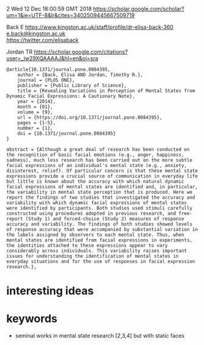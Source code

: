 2
Wed 12 Dec 18:00:59 GMT 2018
https://scholar.google.com/scholar?um=1&ie=UTF-8&lr&cites=3402509445667509719


Back E
https://www.kingston.ac.uk/staff/profile/dr-elisa-back-360  
e.back@kingston.ac.uk     
https://twitter.com/elisaback   



Jordan TR
https://scholar.google.com/citations?user=_iw29XQAAAAJ&hl=en&oi=sra



```
@article{10.1371/journal.pone.0084395,
    author = {Back, Elisa AND Jordan, Timothy R.},
    journal = {PLOS ONE},
    publisher = {Public Library of Science},
    title = {Revealing Variations in Perception of Mental States from Dynamic Facial Expressions: A Cautionary Note},
    year = {2014},
    month = {01},
    volume = {9},
    url = {https://doi.org/10.1371/journal.pone.0084395},
    pages = {1-5},
    number = {1},
    doi = {10.1371/journal.pone.0084395}
}
```




    abstract = {Although a great deal of research has been conducted on the recognition of basic facial emotions (e.g., anger, happiness, sadness), much less research has been carried out on the more subtle facial expressions of an individual's mental state (e.g., anxiety, disinterest, relief). Of particular concern is that these mental state expressions provide a crucial source of communication in everyday life but little is known about the accuracy with which natural dynamic facial expressions of mental states are identified and, in particular, the variability in mental state perception that is produced. Here we report the findings of two studies that investigated the accuracy and variability with which dynamic facial expressions of mental states were identified by participants. Both studies used stimuli carefully constructed using procedures adopted in previous research, and free-report (Study 1) and forced-choice (Study 2) measures of response accuracy and variability. The findings of both studies showed levels of response accuracy that were accompanied by substantial variation in the labels assigned by observers to each mental state. Thus, when mental states are identified from facial expressions in experiments, the identities attached to these expressions appear to vary considerably across individuals. This variability raises important issues for understanding the identification of mental states in everyday situations and for the use of responses in facial expression research.},




# interesting ideas



# keywords

* seminal works in mental state research [2,3,4]
        but with static faces



